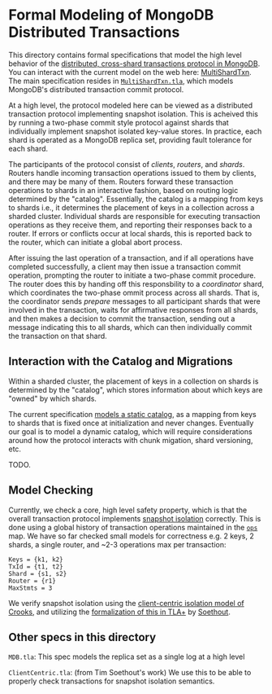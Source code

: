 # Formal Modeling of MongoDB Distributed Transactions

This directory contains formal specifications that model the high level behavior of the [distributed, cross-shard transactions protocol in MongoDB](https://github.com/mongodb/mongo/blob/master/src/mongo/db/s/README_sessions_and_transactions.md#transactions). You can interact with the current model on the web here: [MultiShardTxn](https://will62794.github.io/tla-web/#!/home?specpath=https%3A%2F%2Fraw.githubusercontent.com%2Fmuratdem%2FMDBTLA%2Fmain%2FMultiShardTxn%2FMultiShardTxn.tla&constants%5BKeys%5D=%7Bk1%2Ck2%7D&constants%5BTxId%5D=%7Bt1%2Ct2%7D&constants%5BShard%5D=%7Bs1%2Cs2%7D&constants%5BNoValue%5D=%22NoVal%22&constants%5BWC%5D=%22majority%22&constants%5BRC%5D=%22linearizable%22&constants%5BMaxStmts%5D=2&constants%5BRouter%5D=%7Br1%7D&hiddenVars=epoch%2CcommitIndex%2Clsn%2Coverlap%2Caborted). The main specification resides in [`MultiShardTxn.tla`](MultiShardTxn.tla), which models MongoDB's distributed transaction commit protocol. 

At a high level, the protocol modeled here can be viewed as a distributed transaction protocol implementing snapshot isolation. This is acheived this by running a two-phase commit style protocol against shards that individually implement snapshot isolated key-value stores. In practice, each shard is operated as a MongoDB replica set, providing fault tolerance for each shard.

The participants of the protocol consist of *clients*, *routers*, and *shards*. Routers handle incoming transaction operations issued to them by clients, and there may be many of them. Routers forward these transaction operations to shards in an interactive fashion, based on routing logic determined by the "catalog". Essentially, the catalog is a mapping from keys to shards i.e., it determines the placement of keys in a collection across a sharded cluster. Individual shards are responsible for executing transaction operations as they receive them, and reporting their responses back to a router. If errors or conflicts occur at local shards, this is reported back to the router, which can initiate a global abort process. 

After issuing the last operation of a transaction, and if all operations have completed successfully, a client may then issue a transaction commit operation, prompting the router to initiate a two-phase commit procedure. The router does this by handing off this responsbility to a *coordinator* shard, which coordinates the two-phase ommit process across all shards. That is, the coordinator sends *prepare* messages to all participant shards that were involved in the transaction, waits for affirmative responses from all shards, and then makes a decision to commit the transaction, sending out a message indicating this to all shards, which can then individually commit the transaction on that shard.

## Interaction with the Catalog and Migrations

Within a sharded cluster, the placement of keys in a collection on shards is determined by the "catalog", which stores information about which keys are "owned" by which shards. 

The current specification [models a static catalog](https://github.com/muratdem/MDBTLA/blob/dc5fc9acdfc2f143c183b52558e4646402e0d80c/MultiShardTxn/MultiShardTxn.tla#L121), as a mapping from keys to shards that is fixed once at initialization and never changes. Eventually our goal is to model a dynamic catalog, which will require considerations around how the protocol interacts with chunk migation, shard versioning, etc.

TODO.

## Model Checking

Currently, we check a core, high level safety property, which is that the overall transaction protocol implements [snapshot isolation](https://github.com/muratdem/MDBTLA/blob/3989af405310e74dee45a702be9831e0c6dad7ab/MultiShardTxn/MultiShardTxn.tla#L553-L554) correctly. This is done using a global history of transaction operations maintained in the [`ops`](https://github.com/muratdem/MDBTLA/blob/21d23fc50d391629e0a4d7a31c2cfc851c024a62/MultiShardTxn/MultiShardTxn.tla#L85-L86) map. We have so far checked small models for correctness e.g. 2 keys, 2 shards, a single router, and ~2-3 operations max per transaction:

```
Keys = {k1, k2}
TxId = {t1, t2}
Shard = {s1, s2}
Router = {r1}
MaxStmts = 3
```
We verify snapshot isolation using the [client-centric isolation model of Crooks](https://www.cs.cornell.edu/lorenzo/papers/Crooks17Seeing.pdf), and utilizing the [formalization of this in TLA+](https://github.com/muratdem/MDBTLA/blob/3989af405310e74dee45a702be9831e0c6dad7ab/MultiShardTxn/ClientCentric.tla) by [Soethout](https://link.springer.com/chapter/10.1007/978-3-030-67220-1_4).


## Other specs in this directory

`MDB.tla`: This spec models the replica set as a single log at a high level

`ClientCentric.tla`: (from Tim Soethout's work) We use this to be able to properly check transactions for snapshot isolation semantics.


